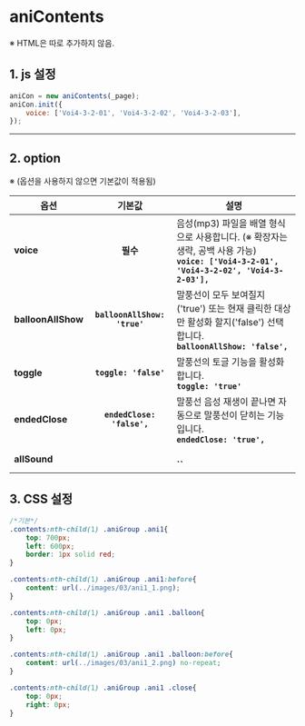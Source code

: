 # aniContents

※ HTML은 따로 추가하지 않음.


## 1. js 설정
```javascript
aniCon = new aniContents(_page);
aniCon.init({
    voice: ['Voi4-3-2-01', 'Voi4-3-2-02', 'Voi4-3-2-03'],
});
```

***

## 2. option
※ (옵션을 사용하지 않으면 기본값이 적용됨)

|옵션|기본값|설명|
|---|:---:|---|
|**voice**|**필수**|음성(mp3) 파일을 배열 형식으로 사용합니다. (※ 확장자는 생략, 공백 사용 가능)<br>**`voice: ['Voi4-3-2-01', 'Voi4-3-2-02', 'Voi4-3-2-03'],`**|
|**balloonAllShow**|**`balloonAllShow: 'true'`**|말풍선이 모두 보여질지('true') 또는 현재 클릭한 대상만 활성화 할지('false') 선택합니다.<br>**`balloonAllShow: 'false',`**|
|**toggle**|**`toggle: 'false'`**|말풍선의 토글 기능을 활성화 합니다.<br>**`toggle: 'true'`**|
|**endedClose**|**`endedClose: 'false',`**|말풍선 음성 재생이 끝나면 자동으로 말풍선이 닫히는 기능입니다.<br>**`endedClose: 'true',`**|
|**allSound**||<br>**``**|


## 3. CSS 설정
```css
/*기본*/
.contents:nth-child(1) .aniGroup .ani1{
    top: 700px;
    left: 600px;
    border: 1px solid red;
}

.contents:nth-child(1) .aniGroup .ani1:before{
    content: url(../images/03/ani1_1.png);
}

.contents:nth-child(1) .aniGroup .ani1 .balloon{
    top: 0px;
    left: 0px;
}

.contents:nth-child(1) .aniGroup .ani1 .balloon:before{
    content: url(../images/03/ani1_2.png) no-repeat;
}

.contents:nth-child(1) .aniGroup .ani1 .close{
    top: 0px;
    right: 0px;
}
```










